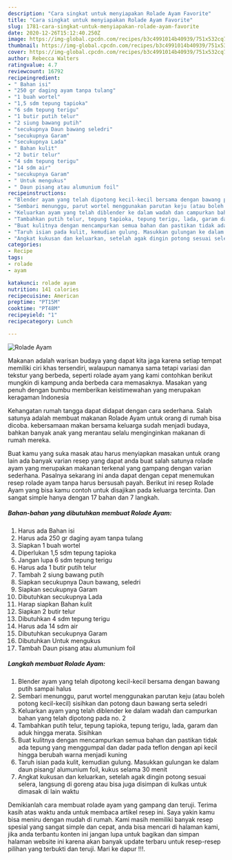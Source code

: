 ```yaml
---
description: "Cara singkat untuk menyiapakan Rolade Ayam Favorite"
title: "Cara singkat untuk menyiapakan Rolade Ayam Favorite"
slug: 1781-cara-singkat-untuk-menyiapakan-rolade-ayam-favorite
date: 2020-12-26T15:12:40.250Z
image: https://img-global.cpcdn.com/recipes/b3c4991014b40939/751x532cq70/rolade-ayam-foto-resep-utama.jpg
thumbnail: https://img-global.cpcdn.com/recipes/b3c4991014b40939/751x532cq70/rolade-ayam-foto-resep-utama.jpg
cover: https://img-global.cpcdn.com/recipes/b3c4991014b40939/751x532cq70/rolade-ayam-foto-resep-utama.jpg
author: Rebecca Walters
ratingvalue: 4.7
reviewcount: 16792
recipeingredient:
- " Bahan isi"
- "250 gr daging ayam tanpa tulang"
- "1 buah wortel"
- "1,5 sdm tepung tapioka"
- "6 sdm tepung terigu"
- "1 butir putih telur"
- "2 siung bawang putih"
- "secukupnya Daun bawang seledri"
- "secukupnya Garam"
- "secukupnya Lada"
- " Bahan kulit"
- "2 butir telur"
- "4 sdm tepung terigu"
- "14 sdm air"
- "secukupnya Garam"
- " Untuk mengukus"
- " Daun pisang atau alumunium foil"
recipeinstructions:
- "Blender ayam yang telah dipotong kecil-kecil bersama dengan bawang putih sampai halus"
- "Sembari menunggu, parut wortel menggunakan parutan keju (atau boleh potong kecil-kecil) sisihkan dan potong daun bawang serta seledri"
- "Keluarkan ayam yang telah diblender ke dalam wadah dan campurkan bahan yang telah dipotong pada no. 2"
- "Tambahkan putih telur, tepung tapioka, tepung terigu, lada, garam dan aduk hingga merata. Sisihkan"
- "Buat kulitnya dengan mencampurkan semua bahan dan pastikan tidak ada tepung yang menggumpal dan dadar pada teflon dengan api kecil hingga berubah warna menjadi kuning"
- "Taruh isian pada kulit, kemudian gulung. Masukkan gulungan ke dalam daun pisang/ alumunium foil, kukus selama 30 menit"
- "Angkat kukusan dan keluarkan, setelah agak dingin potong sesuai selera, langsung di goreng atau bisa juga disimpan di kulkas untuk dimasak di lain waktu"
categories:
- Recipe
tags:
- rolade
- ayam

katakunci: rolade ayam 
nutrition: 141 calories
recipecuisine: American
preptime: "PT15M"
cooktime: "PT48M"
recipeyield: "1"
recipecategory: Lunch

---
```



![Rolade Ayam](https://img-global.cpcdn.com/recipes/b3c4991014b40939/751x532cq70/rolade-ayam-foto-resep-utama.jpg)

Makanan adalah warisan budaya yang dapat kita jaga karena setiap tempat memiliki ciri khas tersendiri, walaupun namanya sama tetapi variasi dan tekstur yang berbeda, seperti rolade ayam yang kami contohkan berikut mungkin di kampung anda berbeda cara memasaknya. Masakan yang penuh dengan bumbu memberikan keistimewahan yang merupakan keragaman Indonesia

Kehangatan rumah tangga dapat didapat dengan cara sederhana. Salah satunya adalah membuat makanan Rolade Ayam untuk orang di rumah bisa dicoba. kebersamaan makan bersama keluarga sudah menjadi budaya, bahkan banyak anak yang merantau selalu menginginkan makanan di rumah mereka.



Buat kamu yang suka masak atau harus menyiapkan masakan untuk orang lain ada banyak varian resep yang dapat anda buat salah satunya rolade ayam yang merupakan makanan terkenal yang gampang dengan varian sederhana. Pasalnya sekarang ini anda dapat dengan cepat menemukan resep rolade ayam tanpa harus bersusah payah.
Berikut ini resep Rolade Ayam yang bisa kamu contoh untuk disajikan pada keluarga tercinta. Dan sangat simple hanya dengan 17 bahan dan 7 langkah.


<!--inarticleads1-->

##### Bahan-bahan yang dibutuhkan membuat Rolade Ayam:

1. Harus ada  Bahan isi
1. Harus ada 250 gr daging ayam tanpa tulang
1. Siapkan 1 buah wortel
1. Diperlukan 1,5 sdm tepung tapioka
1. Jangan lupa 6 sdm tepung terigu
1. Harus ada 1 butir putih telur
1. Tambah 2 siung bawang putih
1. Siapkan secukupnya Daun bawang, seledri
1. Siapkan secukupnya Garam
1. Dibutuhkan secukupnya Lada
1. Harap siapkan  Bahan kulit
1. Siapkan 2 butir telur
1. Dibutuhkan 4 sdm tepung terigu
1. Harus ada 14 sdm air
1. Dibutuhkan secukupnya Garam
1. Dibutuhkan  Untuk mengukus
1. Tambah  Daun pisang atau alumunium foil




<!--inarticleads2-->

##### Langkah membuat  Rolade Ayam:

1. Blender ayam yang telah dipotong kecil-kecil bersama dengan bawang putih sampai halus
1. Sembari menunggu, parut wortel menggunakan parutan keju (atau boleh potong kecil-kecil) sisihkan dan potong daun bawang serta seledri
1. Keluarkan ayam yang telah diblender ke dalam wadah dan campurkan bahan yang telah dipotong pada no. 2
1. Tambahkan putih telur, tepung tapioka, tepung terigu, lada, garam dan aduk hingga merata. Sisihkan
1. Buat kulitnya dengan mencampurkan semua bahan dan pastikan tidak ada tepung yang menggumpal dan dadar pada teflon dengan api kecil hingga berubah warna menjadi kuning
1. Taruh isian pada kulit, kemudian gulung. Masukkan gulungan ke dalam daun pisang/ alumunium foil, kukus selama 30 menit
1. Angkat kukusan dan keluarkan, setelah agak dingin potong sesuai selera, langsung di goreng atau bisa juga disimpan di kulkas untuk dimasak di lain waktu




Demikianlah cara membuat rolade ayam yang gampang dan teruji. Terima kasih atas waktu anda untuk membaca artikel resep ini. Saya yakin kamu bisa meniru dengan mudah di rumah. Kami masih memiliki banyak resep spesial yang sangat simple dan cepat, anda bisa mencari di halaman kami, jika anda terbantu konten ini jangan lupa untuk bagikan dan simpan halaman website ini karena akan banyak update terbaru untuk resep-resep pilihan yang terbukti dan teruji. Mari ke dapur !!!. 

